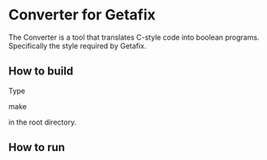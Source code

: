 <h1>Converter for Getafix</h1>
The Converter is a tool that translates C-style code into boolean programs. Specifically the style required by Getafix.

<h2>How to build</h2>
Type

make

in the root directory.

<h2>How to run</h2>